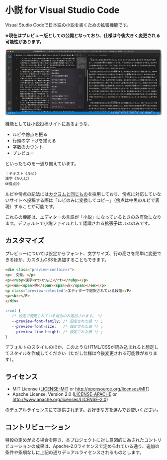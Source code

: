 # 小説 for Visual Studio Code

Visual Studio Codeで日本語の小説を書くための拡張機能です。

**※現在はプレビュー版としての公開となっており、仕様は今後大きく変更される可能性があります。**

![スクリーンショット](resources/screenshot.png)

機能としては小説投稿サイトにあるような、

- ルビや傍点を振る
- 行頭の字下げを揃える
- 字数のカウント
- プレビュー

といったものを一通り備えています。

```txt
｜テキスト《ルビ》
漢字《かんじ》
《《傍点》》
```

ルビや傍点の記法には[カクヨムと同じもの]を採用しており、傍点に対応していないサイトへ投稿する際は「ルビのみに変換してコピー」（傍点は中黒のルビで表現）することが可能です。

[カクヨムと同じもの]: https://kakuyomu.jp/help/entry/notation

これらの機能は、エディターの言語が「小説」になっているときのみ有効になります。デフォルトで小説ファイルとして認識される拡張子は`.txt`のみです。

## カスタマイズ

プレビューについては設定からフォント、文字サイズ、行の高さを簡単に変更できるほか、カスタムCSSを追加することもできます。

```html
<div class="preview-container">
<p>　文章。</p>
<p><ruby>漢字<rt>かんじ</rt></ruby></p>
<p><em><span>傍</span><span>点</span></em></p>
<p class="preview-selected">エディターで選択されている段落</P>
<p><br></P>
</div>
```

```css
:root {
   /* 設定で変更されている場合のみ追加されます。 */
   --preview-font-family; /* 設定された値 */ ;
   --preview-font-size:   /* 設定された値 */ ;
   --preview-line-height: /* 設定された値 */ ;
}
```

デフォルトのスタイルのほか、このようなHTML/CSSが読み込まれると想定してスタイルを作成してください（ただし仕様は今後変更される可能性があります）。

## ライセンス

- MIT License
   ([LICENSE-MIT](LICENSE-MIT) or http://opensource.org/licenses/MIT)
- Apache License, Version 2.0
   ([LICENSE-APACHE](LICENSE-APACHE) or http://www.apache.org/licenses/LICENSE-2.0)

のデュアルライセンスにて提供されます。お好きな方を選んでお使いください。

## コントリビューション

特段の定めがある場合を除き、本プロジェクトに対し意図的に為されたコントリビューションの成果は、Apache-2.0ライセンスで定められている通り、追加の条件や条項なしに上記の通りデュアルライセンスされるものとします。
